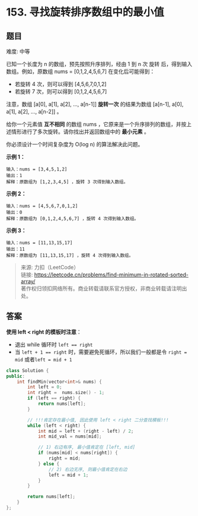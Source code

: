 # 153. 寻找旋转排序数组中的最小值

## 题目

难度: 中等

已知一个长度为 n 的数组，预先按照升序排列，经由 1 到 n 次 旋转 后，得到输入数组。例如，原数组 nums = [0,1,2,4,5,6,7] 在变化后可能得到：

- 若旋转 4 次，则可以得到 [4,5,6,7,0,1,2]
- 若旋转 7 次，则可以得到 [0,1,2,4,5,6,7]

注意，数组 [a[0], a[1], a[2], ..., a[n-1]] **旋转一次** 的结果为数组 [a[n-1], a[0], a[1], a[2], ..., a[n-2]] 。

给你一个元素值 **互不相同** 的数组 nums ，它原来是一个升序排列的数组，并按上述情形进行了多次旋转。请你找出并返回数组中的 **最小元素** 。

你必须设计一个时间复杂度为 O(log n) 的算法解决此问题。

**示例 1：**

```
输入：nums = [3,4,5,1,2]
输出：1
解释：原数组为 [1,2,3,4,5] ，旋转 3 次得到输入数组。

```

**示例 2：**

```
输入：nums = [4,5,6,7,0,1,2]
输出：0
解释：原数组为 [0,1,2,4,5,6,7] ，旋转 4 次得到输入数组。

```

**示例 3：**

```
输入：nums = [11,13,15,17]
输出：11
解释：原数组为 [11,13,15,17] ，旋转 4 次得到输入数组。

```

> 来源: 力扣（LeetCode）  
> 链接: <https://leetcode.cn/problems/find-minimum-in-rotated-sorted-array/>  
> 著作权归领扣网络所有。商业转载请联系官方授权，非商业转载请注明出处。

## 答案

**使用 left < right 的模板时注意**：

- 退出 while 循环时 `left == right`
- 当 `left + 1 == right` 时，需要避免死循环，所以我们一般都是令 `right = mid` 或者`left = mid + 1`

```c++
class Solution {
public:
    int findMin(vector<int>& nums) {
        int left = 0;
        int right =  nums.size() - 1;
        if (left == right) {
            return nums[left];
        }

        // !!!肯定存在最小值, 因此使用 left < right 二分查找模板!!!
        while (left < right) {
            int mid = left + (right - left) / 2;
            int mid_val = nums[mid];

            // 1) 右边有序, 最小值肯定在 [left, mid]
            if (nums[mid] < nums[right]) {
                right = mid;
            } else {
                // 2) 右边无序, 则最小值肯定在右边
                left = mid + 1;
            }
        }

        return nums[left];
    }
};
```
